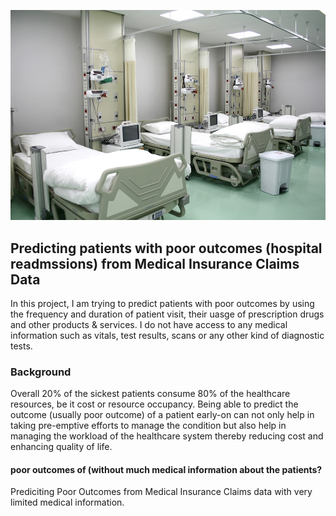 ![](images/Hospital-Ward-image-2.jpg)
## Predicting patients with poor outcomes (hospital readmssions) from Medical Insurance Claims Data 

In this project, I am trying to predict patients with poor outcomes by using the frequency and duration of patient visit, their uasge of prescription drugs and other products & services. I do not have access to any medical information such as vitals, test results, scans or any other kind of diagnostic tests.


### Background
Overall 20% of the sickest patients consume 80% of the healthcare resources, be it cost or resource occupancy. Being able to predict the outcome (usually poor outcome) of a patient early-on can not only help in taking pre-emptive efforts to manage the condition but also help in managing the workload of the healthcare system thereby reducing cost and enhancing quality of life. 

#### poor outcomes of (without much medical information about the patients? 

Prediciting Poor Outcomes from Medical Insurance Claims data with very limited medical information. 
